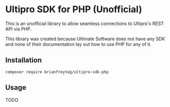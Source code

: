# Ultipro SDK for PHP (Unofficial)

This is an unofficial library to allow seamless connections to Ultipro's REST API via PHP.

This library was created because Ultimate Software does not have any SDK and none of their documentation lay out how to
use PHP for any of it. 

## Installation

```
composer require brianfreytag/ultipro-sdk-php
```

## Usage

TODO
